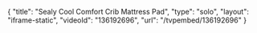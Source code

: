 {
    "title": "Sealy Cool Comfort Crib Mattress Pad",
    "type": "solo",
    "layout": "iframe-static",
    "videoId": "136192696",
    "url": "\/tvpembed\/136192696"
}
